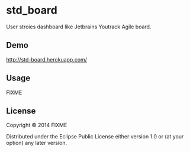 std_board
=========

User stroies dashboard like Jetbrains Youtrack Agile board.

## Demo

http://std-board.herokuapp.com/

## Usage

FIXME

## License

Copyright © 2014 FIXME

Distributed under the Eclipse Public License either version 1.0 or (at
your option) any later version.
